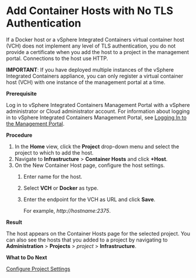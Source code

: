 # Add Container Hosts with No TLS Authentication #

If a Docker host or a vSphere Integrated Containers virtual container host (VCH) does not implement any level of TLS authentication, you do not provide a certificate when you add the host to a project in the management portal. Connections to the host use HTTP.

**IMPORTANT**: If you have deployed multiple instances of the vSphere Integrated Containers appliance, you can only register a virtual container host (VCH) with one instance of the management portal at a time.

**Prerequisite**

Log in to vSphere Integrated Containers Management Portal with a vSphere administrator or Cloud administrator account. For information about logging in to vSphere Integrated Containers Management Portal, see [Logging In to the Management Portal](logging_in_mp.md).

**Procedure**

1. In the **Home** view, click the **Project**  drop-down menu and select the project to which to add the host.
2. Navigate to **Infrastructure** > **Container Hosts** and click **+Host**.
2. On the New Container Host page, configure the host settings.
	1. Enter name for the host.
	2. Select **VCH** or **Docker** as type.
	2. Enter the endpoint for the VCH as URL and click **Save**.

	    For example, *http://*hostname*:2375*.

**Result**

The host appears on the Container Hosts page for the selected project. You can also see the hosts that you added to a project by navigating to **Administration** > **Projects** > *project* > **Infrastructure**.

**What to Do Next**

[Configure Project Settings](manage_projects.md)
